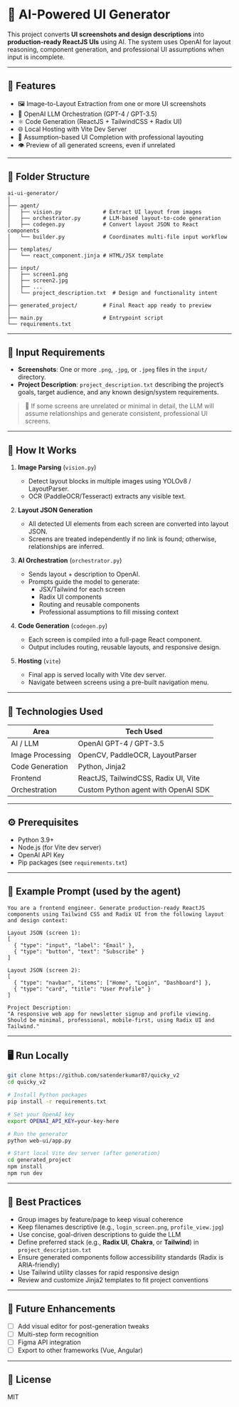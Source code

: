 
# 🧠 AI-Powered UI Generator

This project converts **UI screenshots and design descriptions** into **production-ready ReactJS UIs** using AI. The system uses OpenAI for layout reasoning, component generation, and professional UI assumptions when input is incomplete.

---

## 🚀 Features

- 🖼️ Image-to-Layout Extraction from one or more UI screenshots
- 🧠 OpenAI LLM Orchestration (GPT-4 / GPT-3.5)
- ⚛️ Code Generation (ReactJS + TailwindCSS + Radix UI)
- 🌐 Local Hosting with Vite Dev Server
- 🔀 Assumption-based UI Completion with professional layouting
- 👁️ Preview of all generated screens, even if unrelated

---

## 📁 Folder Structure

```
ai-ui-generator/
│
├── agent/
│   ├── vision.py             # Extract UI layout from images
│   ├── orchestrator.py       # LLM-based layout-to-code generation
│   ├── codegen.py            # Convert layout JSON to React components
│   └── builder.py            # Coordinates multi-file input workflow
│
├── templates/
│   └── react_component.jinja # HTML/JSX template
│
├── input/
│   ├── screen1.png
│   ├── screen2.jpg
│   ├── ...
│   └── project_description.txt  # Design and functionality intent
│
├── generated_project/        # Final React app ready to preview
│
├── main.py                   # Entrypoint script
└── requirements.txt
```

---

## 📸 Input Requirements

- **Screenshots**: One or more `.png`, `.jpg`, or `.jpeg` files in the `input/` directory.
- **Project Description**: `project_description.txt` describing the project’s goals, target audience, and any known design/system requirements.

> 📌 If some screens are unrelated or minimal in detail, the LLM will assume relationships and generate consistent, professional UI screens.

---

## 🤖 How It Works

1. **Image Parsing** (`vision.py`)
   - Detect layout blocks in multiple images using YOLOv8 / LayoutParser.
   - OCR (PaddleOCR/Tesseract) extracts any visible text.

2. **Layout JSON Generation**
   - All detected UI elements from each screen are converted into layout JSON.
   - Screens are treated independently if no link is found; otherwise, relationships are inferred.

3. **AI Orchestration** (`orchestrator.py`)
   - Sends layout + description to OpenAI.
   - Prompts guide the model to generate:
     - JSX/Tailwind for each screen
     - Radix UI components
     - Routing and reusable components
     - Professional assumptions to fill missing context

4. **Code Generation** (`codegen.py`)
   - Each screen is compiled into a full-page React component.
   - Output includes routing, reusable layouts, and responsive design.

5. **Hosting** (`vite`)
   - Final app is served locally with Vite dev server.
   - Navigate between screens using a pre-built navigation menu.

---

## 🧰 Technologies Used

| Area              | Tech Used                                  |
|-------------------|---------------------------------------------|
| AI / LLM          | OpenAI GPT-4 / GPT-3.5                      |
| Image Processing  | OpenCV, PaddleOCR, LayoutParser             |
| Code Generation   | Python, Jinja2                              |
| Frontend          | ReactJS, TailwindCSS, Radix UI, Vite        |
| Orchestration     | Custom Python agent with OpenAI SDK         |

---

## ⚙️ Prerequisites

- Python 3.9+
- Node.js (for Vite dev server)
- OpenAI API Key
- Pip packages (see `requirements.txt`)

---

## 🧪 Example Prompt (used by the agent)

```plaintext
You are a frontend engineer. Generate production-ready ReactJS components using Tailwind CSS and Radix UI from the following layout and design context:

Layout JSON (screen 1):
[
  { "type": "input", "label": "Email" },
  { "type": "button", "text": "Subscribe" }
]

Layout JSON (screen 2):
[
  { "type": "navbar", "items": ["Home", "Login", "Dashboard"] },
  { "type": "card", "title": "User Profile" }
]

Project Description:
"A responsive web app for newsletter signup and profile viewing. Should be minimal, professional, mobile-first, using Radix UI and Tailwind."
```

---

## 🖥️ Run Locally

```bash
git clone https://github.com/satenderkumar87/quicky_v2
cd quicky_v2

# Install Python packages
pip install -r requirements.txt

# Set your OpenAI key
export OPENAI_API_KEY=your-key-here

# Run the generator
python web-ui/app.py

# Start local Vite dev server (after generation)
cd generated_project
npm install
npm run dev
```

---

## 🧩 Best Practices

- Group images by feature/page to keep visual coherence
- Keep filenames descriptive (e.g., `login_screen.png`, `profile_view.jpg`)
- Use concise, goal-driven descriptions to guide the LLM
- Define preferred stack (e.g., **Radix UI**, **Chakra**, or **Tailwind**) in `project_description.txt`
- Ensure generated components follow accessibility standards (Radix is ARIA-friendly)
- Use Tailwind utility classes for rapid responsive design
- Review and customize Jinja2 templates to fit project conventions

---

## 📌 Future Enhancements

- [ ] Add visual editor for post-generation tweaks
- [ ] Multi-step form recognition
- [ ] Figma API integration
- [ ] Export to other frameworks (Vue, Angular)

---

## 📄 License

MIT
